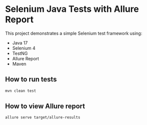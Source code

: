 # Selenium Java Tests with Allure Report

This project demonstrates a simple Selenium test framework using:
- Java 17
- Selenium 4
- TestNG
- Allure Report
- Maven

## How to run tests

```bash
mvn clean test
```

## How to view Allure report

```bash
allure serve target/allure-results
```
